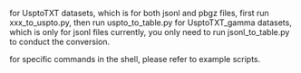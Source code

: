 for UsptoTXT datasets, which is for both jsonl and pbgz files, first run xxx_to_uspto.py, then run uspto_to_table.py
for UsptoTXT_gamma datasets, which is only for jsonl files currently, you only need to run jsonl_to_table.py to conduct the conversion.

for specific commands in the shell, please refer to example scripts.

